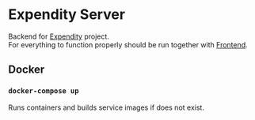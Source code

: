 # Expendity Server

Backend for [Expendity](https://github.com/prixladi/expendity) project.<br />
For everything to function properly should be run together with [Frontend](https://github.com/prixladi/expendity-react).

## Docker

### `docker-compose up`

Runs containers and builds service images if does not exist.
